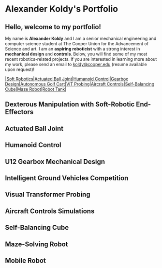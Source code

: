 # Alexander Koldy's Portfolio

## Hello, welcome to my portfolio!

My name is **Alexander Koldy** and I am a senior mechanical engineering and computer science student at The Cooper Union for the Advancement of Science and art. I am an **aspiring roboticist** with a strong interest in **mechanical design** and **controls**. Below, you will find some of my most recent robotics-related projects. If you are interested in learning more about my work, please send an email to koldy@cooper.edu (resume available upon request)!


|[Soft Robotics](#dexterous-manipulation-with-soft-robotic-end-effectors)|[Actuated Ball Joint](#actuated-ball-joint)|[Humanoid Control](#humanoid-control)|[Gearbox Design](#u12-gearbox-mechanical-design)|[Autonomous Golf Cart](#intelligent-ground-vehicles-competition)|[ViT Probing](#visual-transformer-probing)|[Aircraft Controls](#aircraft-controls-simulations)|[Self-Balancing Cube](#self-balancing-cube)|[Maze Robot](#maze-solving-robot)|[Robot Tank](#mobile-robot)|

## Dexterous Manipulation with Soft-Robotic End-Effectors

## Actuated Ball Joint

## Humanoid Control

## U12 Gearbox Mechanical Design

## Intelligent Ground Vehicles Competition

## Visual Transformer Probing

## Aircraft Controls Simulations

## Self-Balancing Cube

## Maze-Solving Robot

## Mobile Robot










